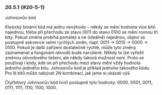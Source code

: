 ### 20.5.1 {#20-5-1}

Johnsonův kód

Klasický binární kód má jednu nevýhodu – někdy se mění hodnota více bitů najednou, třeba při přechodu ze stavu 0011 do stavu 0100 se mění rovnou tři bity. Pokud změna probíhá pomaleji a ne (ideálně) najednou, objeví se postupně sekvence velmi rychlých změn, např. 0011 -&gt; 0010 -&gt; 0000 -&gt; 0100\. Pokud je další zařízení dostatečně rychlé, může tyto změny zaznamenat a fungování obvodů bude narušené. Někdy to lze vyřešit změnou obvodového řešení, ale někdy taková možnost není. Proto se používají i kódy, kde se při přechodu mezi stavy mění vždy hodnota jednoho jediného bitu. Johnsonův kód je příklad jednoho takového kódu. Pro N bitů může nabývat 2N kombinací, jak jsme si ukázali výš.

Čtyřbitový Johnsonův kód tvoří postupně tyto hodnoty: 0000, 0001, 0011, 0111, 1111, 1110, 1100, 1000.